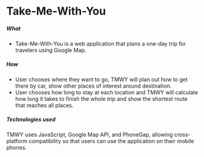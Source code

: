 # Take-Me-With-You
##### What
* Take-Me-With-You is a web application that plans a one-day trip for travelers using Google Map.

##### How
* User chooses where they want to go, TMWY will plan out how to get there by car, show other places of interest around destination.
* User chooses how long to stay at each location and TMWY will calculate how long it takes to finish the whole trip and show the shortest route that reaches all places.

##### Technologies used
TMWY uses JavaScript, Google Map API, and PhoneGap, allowing cross-platform compatibility so that users can use the application on their mobile phones.
